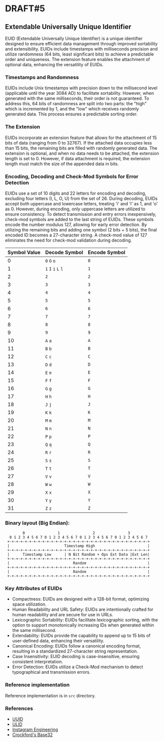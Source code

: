 # DRAFT#5

## Extendable Universally Unique Identifier

EUID (Extendable Universally Unique Identifier) is a unique identifier designed to ensure efficient data management through improved sortability and extensibility. EUIDs include timestamps with milliseconds precision and utilize randomness (64 bits, least significant bits) to achieve a predictable order and uniqueness. The extension feature enables the attachment of optional data, enhancing the versatility of EUIDs.

### Timestamps and Randomness

EUIDs include Unix timestamps with precision down to the millisecond level (applicable until the year 3084 AD) to facilitate sortability. However, when generated with the same milliseconds, their order is not guaranteed. To address this, 64 bits of randomness are split into two parts: the "high" which is incremented by 1, and the "low" which receives randomly generated data. This process ensures a predictable sorting order.

### The Extension

EUIDs incorporate an extension feature that allows for the attachment of 15 bits of data (ranging from 0 to 32767). If the attached data occupies less than 15 bits, the remaining bits are filled with randomly generated data. The extension is optional, and when no data needs to be attached, the extension length is set to 0. However, if data attachment is required, the extension length must match the size of the appended data in bits.

### Encoding, Decoding and Check-Mod Symbols for Error Detection

EUIDs use a set of 10 digits and 22 letters for encoding and decoding, excluding four letters (I, L, O, U) from the set of 26. During decoding, EUIDs accept both uppercase and lowercase letters, treating 'i' and 'l' as 1, and 'o' as 0. However, during encoding, only uppercase letters are utilized to ensure consistency. To detect transmission and entry errors inexpensively, check-mod symbols are added to the last string of EUIDs. These symbols encode the number modulus 127, allowing for early error detection. By utilizing the remaining bits and adding one symbol (2 bits + 5 bits), the final encoded ID becomes a 27-character string. A check-mod value of 127 eliminates the need for check-mod validation during decoding.

| Symbol Value | Decode Symbol | Encode Symbol |
|--------------|---------------|---------------|
| 0 | `0` `O` `o` | `0` |
| 1 | `1` `I` `i` `L` `l` | `1` |
| 2 | `2` | `2` |
| 3 | `3` | `3` |
| 4 | `4` | `4` |
| 5 | `5` | `5` |
| 6 | `6` | `6` |
| 7 | `7` | `7` |
| 8 | `8` | `8` |
| 9 | `9` | `9` |
| 10 | `A` `a` | `A` |
| 11 | `B` `b` | `B` |
| 12 | `C` `c` | `C` |
| 13 | `D` `d` | `D` |
| 14 | `E` `e` | `E` |
| 15 | `F` `f` | `F` |
| 16 | `G` `g` | `G` |
| 17 | `H` `h` | `H` |
| 18 | `J` `j` | `J` |
| 19 | `K` `k` | `K` |
| 20 | `M` `m` | `M` |
| 21 | `N` `n` | `N` |
| 22 | `P` `p` | `P` |
| 23 | `Q` `q` | `Q` |
| 24 | `R` `r` | `R` |
| 25 | `S` `s` | `S` |
| 26 | `T` `t` | `T` |
| 27 | `V` `v` | `V` |
| 28 | `W` `w` | `W` |
| 29 | `X` `x` | `X` |
| 30 | `Y` `y` | `Y` |
| 31 | `Z` `z` | `Z` |


### Binary layout (Big Endian):

```text
        0               1               2               3
  0 1 2 3 4 5 6 7 0 1 2 3 4 5 6 7 0 1 2 3 4 5 6 7 0 1 2 3 4 5 6 7
 +-+-+-+-+-+-+-+-+-+-+-+-+-+-+-+-+-+-+-+-+-+-+-+-+-+-+-+-+-+-+-+-+
 |                         Timestamp High                        |
 +-+-+-+-+-+-+-+-+-+-+-+-+-+-+-+-+-+-+-+-+-+-+-+-+-+-+-+-+-+-+-+-+
 |      Timestamp Low      | N Bit Random + Ops Ext Data |Ext Len|
 +-+-+-+-+-+-+-+-+-+-+-+-+-+-+-+-+-+-+-+-+-+-+-+-+-+-+-+-+-+-+-+-+
 |                             Random                            |
 +-+-+-+-+-+-+-+-+-+-+-+-+-+-+-+-+-+-+-+-+-+-+-+-+-+-+-+-+-+-+-+-+
 |                             Random                            |
 +-+-+-+-+-+-+-+-+-+-+-+-+-+-+-+-+-+-+-+-+-+-+-+-+-+-+-+-+-+-+-+-+
```

### Key Attributes of EUIDs

* Compactness: EUIDs are designed with a 128-bit format, optimizing space utilization.
* Human Readability and URL Safety: EUIDs are intentionally crafted for human readability and are secure for use in URLs.
* Lexicographic Sortability: EUIDs facilitate lexicographic sorting, with the option to support monotonically increasing IDs when generated within the same millisecond.
* Extendability: EUIDs provide the capability to append up to 15 bits of user-defined data, enhancing their versatility.
* Canonical Encoding: EUIDs follow a canonical encoding format, resulting in a standardized 27-character string representation.
* Case Insensitivity: EUID decoding is case-insensitive, ensuring consistent interpretation.
* Error Detection: EUIDs utilize a Check-Mod mechanism to detect typographical and transmission errors.

### Reference implementation

Reference implementation is in `src` directory.

### References

* [UUID](https://www.ietf.org/rfc/rfc4122.txt)
* [ULID](https://github.com/ulid/spec)
* [Instagram Engineering](https://instagram-engineering.tumblr.com/post/10853187575/sharding-ids-at-instagram)
* [Crockford's Base32](https://www.crockford.com/base32.html)
